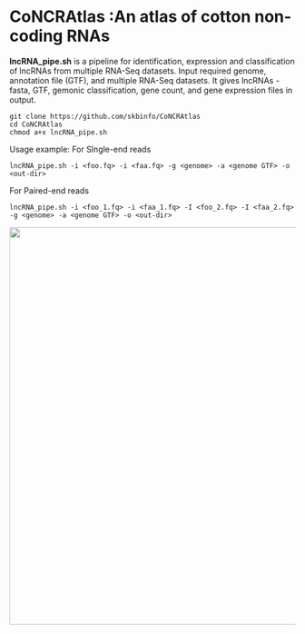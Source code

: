 # CoNCRAtlas :An atlas of cotton non-coding RNAs
__lncRNA_pipe.sh__ is a pipeline for identification, expression and classification of lncRNAs from multiple RNA-Seq datasets.
Input required genome, annotation file (GTF), and multiple RNA-Seq datasets.
It gives lncRNAs - fasta, GTF, gemonic classification, gene count, and gene expression files in output.
```
git clone https://github.com/skbinfo/CoNCRAtlas
cd CoNCRAtlas
chmod a+x lncRNA_pipe.sh
```
Usage example:
For SIngle-end reads
```
lncRNA_pipe.sh -i <foo.fq> -i <faa.fq> -g <genome> -a <genome GTF> -o <out-dir>
```
For Paired-end reads
```
lncRNA_pipe.sh -i <foo_1.fq> -i <faa_1.fq> -I <foo_2.fq> -I <faa_2.fq> -g <genome> -a <genome GTF> -o <out-dir>
```


<img src="http://14.139.61.8/CoNCRAtlas/images/lncRNA_pipeline.png" width="700" height="700">
